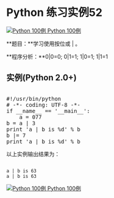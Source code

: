 Python 练习实例52
=============

 [![Python 100例](../images/up.gif)
 Python 100例](python-100-examples.html)


 **题目：**学习使用按位或 | 。

 **程序分析：**0|0=0; 0|1=1; 1|0=1; 1|1=1

  实例(Python 2.0+)
---------------

 <pre>

#!/usr/bin/python
# -*- coding: UTF-8 -*-
if __name__ == '__main__':
    a = 077
b = a | 3
print 'a | b is %d' % b
b |= 7
print 'a | b is %d' % b
</pre>

  以上实例输出结果为：

 
```

a | b is 63
a | b is 63

```

 [![Python 100例](../images/up.gif)
 Python 100例](python-100-examples.html)
